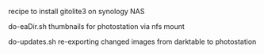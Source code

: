 recipe to install gitolite3 on synology NAS


do-eaDir.sh thumbnails for photostation via nfs mount

do-updates.sh re-exporting changed images from darktable to photostation
